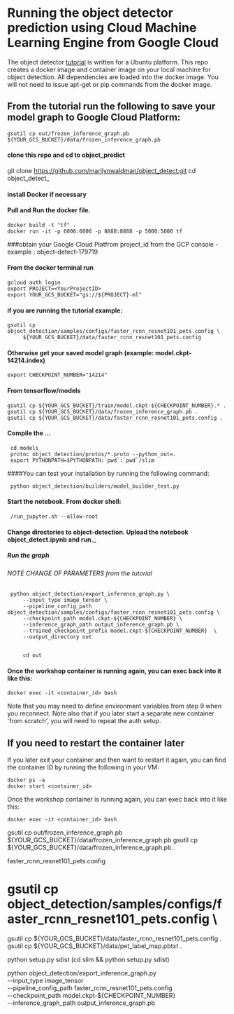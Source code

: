 # Running the object detector prediction  using Cloud Machine Learning Engine from Google Cloud

The object detector  [tutorial](https://cloud.google.com/blog/big-data/2017/06/training-an-object-detector-using-cloud-machine-learning-engine) is written for a Ubuntu platform.  This repo creates a docker image and container image on your local machine for object detection.  All dependencies are loaded into the docker image.  You will not need to issue apt-get or pip commands from the docker image.

## From the tutorial run the following to save your model graph to Google Cloud Platform:

    gsutil cp out/frozen_inference_graph.pb ${YOUR_GCS_BUCKET}/data/frozen_inference_graph.pb

#### clone this repo and cd to object_predict
    
   git clone https://github.com/marilynwaldman/object_detect.git
   cd object_detect_


#### install Docker if necessary


#### Pull and Run the docker file.

    docker build -t "tf" .
    docker run -it -p 6006:6006 -p 8888:8888 -p 5000:5000 tf
 

###obtain your Google Cloud Platfrom project_id from the GCP console - example :  object-detect-179719

    

#### From the docker terminal run

    gcloud auth login
    export PROJECT=<YourProjectID>
    export YOUR_GCS_BUCKET="gs://${PROJECT}-ml"

#### if you are running the tutorial example:
   
    gsutil cp object_detection/samples/configs/faster_rcnn_resnet101_pets.config \
         ${YOUR_GCS_BUCKET}/data/faster_rcnn_resnet101_pets.config

#### Otherwise get your saved model graph (example:  model.ckpt-14214.index)
    
    export CHECKPOINT_NUMBER="14214"

#### From tensorflow/models

    gsutil cp ${YOUR_GCS_BUCKET}/train/model.ckpt-${CHECKPOINT_NUMBER}.* .
    gsutil cp ${YOUR_GCS_BUCKET}/data/frozen_inference_graph.pb .
    gsutil cp ${YOUR_GCS_BUCKET}/data/faster_rcnn_resnet101_pets.config .

#### Compile the ...

     cd models
     protoc object_detection/protos/*.proto --python_out=.
     export PYTHONPATH=$PYTHONPATH:`pwd`:`pwd`/slim

####You can test your installation by running the following command:

     python object_detection/builders/model_builder_test.py

#### Start the notebook.  From docker shell:

     /run_jupyter.sh --allow-root  

#### Change directories to object-detection.  Upload the notebook object_detect.ipynb and run._

##### Run the graph
###### NOTE CHANGE OF PARAMETERS from the tutorial 
 
     python object_detection/export_inference_graph.py \
         --input_type image_tensor \
         --pipeline_config_path object_detection/samples/configs/faster_rcnn_resnet101_pets.config \
         --checkpoint_path model.ckpt-${CHECKPOINT_NUMBER} \
         --inference_graph_path output_inference_graph.pb \
         --trained_checkpoint_prefix model.ckpt-${CHECKPOINT_NUMBER}  \
         --output_directory out


         cd out



#### Once the workshop container is running again, you can exec back into it like this:

	docker exec -it <container_id> bash

Note that you may need to define environment variables from step 9 when you reconnect.
Note also that if you later start a separate new container 'from scratch', you will need to repeat the auth setup.

## If you need to restart the container later

If you later exit your container and then want to restart it again, you can find the container ID by running the following in your VM:

	docker ps -a
	docker start <container_id>

Once the workshop container is running again, you can exec back into it like this:

	docker exec -it <container_id> bash


gsutil cp out/frozen_inference_graph.pb ${YOUR_GCS_BUCKET}/data/frozen_inference_graph.pb
gsutil cp ${YOUR_GCS_BUCKET}/data/frozen_inference_graph.pb .
   
faster_rcnn_resnet101_pets.config

#   gsutil cp object_detection/samples/configs/faster_rcnn_resnet101_pets.config \
gsutil cp ${YOUR_GCS_BUCKET}/data/faster_rcnn_resnet101_pets.config .
gsutil cp ${YOUR_GCS_BUCKET}/data/pet_label_map.pbtxt .

python setup.py sdist
(cd slim && python setup.py sdist)


python object_detection/export_inference_graph.py \
    --input_type image_tensor \
    --pipeline_config_path faster_rcnn_resnet101_pets.config \
    --checkpoint_path model.ckpt-${CHECKPOINT_NUMBER} \
    --inference_graph_path output_inference_graph.pb

